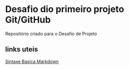 # Desafio dio primeiro projeto Git/GitHub
Repositório criado para o Desafio de Projeto

## links uteis
[Sintaxe Basica Markdown](https://www.markdownguide.org/)
